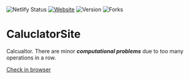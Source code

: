 ![Netlify Status](https://api.netlify.com/api/v1/badges/05123692-bf46-485e-9d5b-1b31ebec6220/deploy-status)
[![Website](https://img.shields.io/website?url=https%3A%2F%2Fcalculatorbyyourun.netlify.app)](https://calculatorbyyourun.netlify.app/)
![Version](https://img.shields.io/badge/Version-2.0-blue)
![Forks](https://img.shields.io/github/forks/Yourun-Proger/CalculatorSite?style=social)
# CaluclatorSite
Calcualtor. There are minor ***computational problems*** due to too many operations in a row.

[Check in browser ](https://calculatorbyyourun.netlify.app) 
